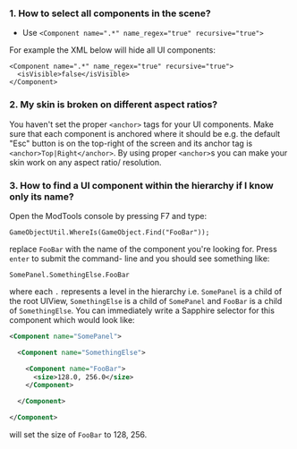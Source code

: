 ### 1. How to select all components in the scene?

- Use `<Component name=".*" name_regex="true" recursive="true">`

For example the XML below will hide all UI components:

```
<Component name=".*" name_regex="true" recursive="true">
  <isVisible>false</isVisible>
</Component>

```

### 2. My skin is broken on different aspect ratios?

You haven't set the proper `<anchor>` tags for your UI components. Make sure that each component is anchored where it should be e.g. the default "Esc" button is on the top-right of the screen and its anchor tag is `<anchor>Top|Right</anchor>`. By using proper `<anchor>`s you can make your skin work on any aspect ratio/ resolution.

### 3. How to find a UI component within the hierarchy if I know only its name?

Open the ModTools console by pressing F7 and type:
```
GameObjectUtil.WhereIs(GameObject.Find("FooBar"));
```

replace `FooBar` with the name of the component you're looking for. Press `enter` to submit the command- line and you should see something like:
```
SomePanel.SomethingElse.FooBar
```
where each `.` represents a level in the hierarchy i.e. `SomePanel` is a child of the root UIView, `SomethingElse` is a child of `SomePanel` and `FooBar` is a child of `SomethingElse`. You can immediately write a Sapphire selector for this component which would look like:

```xml
<Component name="SomePanel">

  <Component name="SomethingElse">

    <Component name="FooBar">
      <size>128.0, 256.0</size>
    </Component>

  </Component>

</Component>
```

will set the size of `FooBar` to 128, 256.
